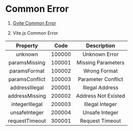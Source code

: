 # Common Error

1. [Gvite Common Error](../rpc/README.md)

2. Vite.js Common Error

| Property | Code | Description |
|:-----:|:-------:|:--------:|
| unknown | 100000 | Unknown Error |
| paramsMissing | 100001 | Missing Parameters |
| paramsFormat | 100002 | Wrong Format |
| paramsConflict | 100003 | Parameter Conflict |
| addressIllegal | 200001 | Illegal Address |
| addressMissing | 200002 | Address Not Existed |
| integerIllegal | 200003 | Illegal Integer |
| unsafeInteger | 200004 | Unsafe Integer |
| requestTimeout | 300001 | Request Timeout |
